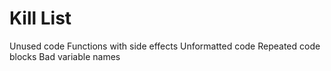 Kill List
=========
 Unused code
 Functions with side effects
 Unformatted code
 Repeated code blocks
 Bad variable names
  
 

